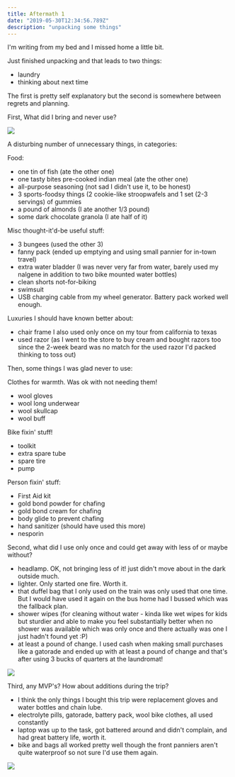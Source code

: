 ```yaml
---
title: Aftermath 1
date: "2019-05-30T12:34:56.789Z"
description: "unpacking some things"
---
```


I'm writing from my bed and I missed home a little bit.



Just finished unpacking and that leads to two things:

- laundry
- thinking about next time

The first is pretty self explanatory but the second is somewhere between regrets and planning.  

First, What did I bring and never use?  

<img src=/pictures/30may/didntuse.jpg>

A disturbing number of unnecessary things, in categories:

Food:

- one tin of fish (ate the other one)
- one tasty bites pre-cooked indian meal (ate the other one)
- all-purpose seasoning (not sad I didn't use it, to be honest)
- 3 sports-foodsy things (2 cookie-like stroopwafels and 1 set (2-3 servings) of gummies
- a pound of almonds (I ate another 1/3 pound)
- some dark chocolate granola (I ate half of it)

Misc thought-it'd-be useful stuff:
- 3 bungees (used the other 3)
- fanny pack (ended up emptying and using small pannier for in-town travel)
- extra water bladder (I was never very far from water, barely used my nalgene in addition to two bike mounted water bottles)
- clean shorts not-for-biking
- swimsuit
- USB charging cable from my wheel generator.  Battery pack worked well enough.

Luxuries I should have known better about:
- chair frame I also used only once on my tour from california to texas
- used razor (as I went to the store to buy cream and bought razors too since the 2-week beard was no match for the used razor I'd packed thinking to toss out)

Then, some things I was glad never to use:

Clothes for warmth.  Was ok with not needing them!
- wool gloves
- wool long underwear
- wool skullcap
- wool buff

Bike fixin' stuff!
- toolkit
- extra spare tube
- spare tire
- pump

Person fixin' stuff:
- First Aid kit
- gold bond powder for chafing
- gold bond cream for chafing
- body glide to prevent chafing
- hand sanitizer (should have used this more)
- nesporin 

Second, what did I use only once and could get away with less of or maybe without?

- headlamp.  OK, not bringing less of it! just didn't move about in the dark outside much.
- lighter.  Only started one fire. Worth it.
- that duffel bag that I only used on the train was only used that one time.  But I would have used it again on the bus home had I bussed which was the fallback plan.
- shower wipes (for cleaning without water - kinda like wet wipes for kids but sturdier and able to make you feel substantially better when no shower was available which was only once and there actually was one I just hadn't found yet :P)
- at least a pound of change.  I used cash when making small purchases like a gatorade and ended up with at least a pound of change and that's after using 3 bucks of quarters at the laundromat!

<img src=/pictures/30may/change.jpg>

Third, any MVP's?   How about additions during the trip?  

- I think the only things I bought this trip were replacement gloves and water bottles and chain lube.
- electrolyte pills, gatorade, battery pack, wool bike clothes, all used constantly
- laptop was up to the task, got battered around and didn't complain, and had great battery life, worth it.
- bike and bags all worked pretty well though the front panniers aren't quite waterproof so not sure I'd use them again.

<img src=/pictures/30may/everything.jpg>
